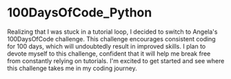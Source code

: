 # 100DaysOfCode_Python
Realizing that I was stuck in a tutorial loop, I decided to switch to Angela's 100DaysOfCode challenge. This challenge encourages consistent coding for 100 days, which will undoubtedly result in improved skills. I plan to devote myself to this challenge, confident that it will help me break free from constantly relying on tutorials. I'm excited to get started and see where this challenge takes me in my coding journey.
